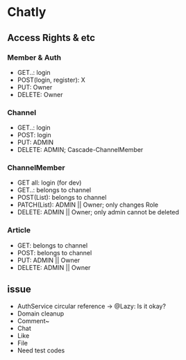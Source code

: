 # Chatly
## Access Rights & etc

### Member & Auth
- GET..: login
- POST(login, register): X 
- PUT: Owner
- DELETE: Owner

### Channel
- GET..: login
- POST: login
- PUT: ADMIN
- DELETE: ADMIN; Cascade-ChannelMember

### ChannelMember
- GET all: login (for dev)
- GET..: belongs to channel
- POST(List): belongs to channel
- PATCH(List): ADMIN || Owner; only changes Role
- DELETE: ADMIN || Owner; only admin cannot be deleted

### Article
- GET: belongs to channel
- POST: belongs to channel
- PUT: ADMIN || Owner
- DELETE: ADMIN || Owner



## issue
- AuthService circular reference -> @Lazy: Is it okay?
- Domain cleanup
- Comment~
- Chat
- Like
- File
- Need test codes